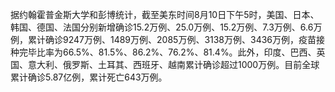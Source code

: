 据约翰霍普金斯大学和彭博统计，截至美东时间8月10日下午5时，美国、日本、韩国、德国、法国分别新增确诊15.2万例、25.0万例、15.2万例、7.3万例、6.6万例，累计确诊9247万例、1489万例、2085万例、3138万例、3436万例，疫苗接种完毕比率为66.5%、81.5%、86.2%、76.2%、81.4%。此外，印度、巴西、英国、意大利、俄罗斯、土耳其、西班牙、越南累计确诊超过1000万例。目前全球累计确诊5.87亿例，累计死亡643万例。
